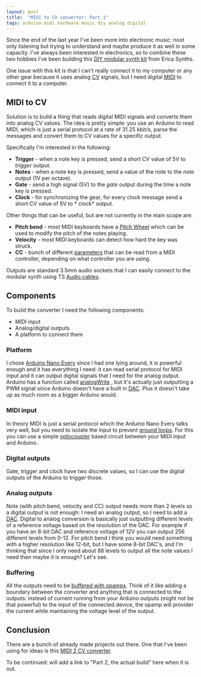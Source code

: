 ```yaml
---
layout: post
title:  "MIDI to CV converter: Part 1"
tags: arduino midi hardware music diy analog digital
---
```


Since the end of the last year I've been more into electronic music: noot only listening but trying
to understand and maybe produce it as well in some capacity.
I've always been interested in electronics, so to combine these two hobbies I've been building
this [DIY modular synth kit][erica-diy]
from Erica Synths.

One issue with this kit is that I can't really connect it to my computer or any other gear because
it uses analog [CV][cv-wiki] signals, but I need digital [MIDI][midi] to connect it to a computer.

## MIDI to CV

Solution is to build a thing that reads digital MIDI signals and converts them into analog CV
values. The idea is pretty simple: you use an Arduino to read MIDI, which is just a serial protocol
at a rate of 31.25 kbit/s, parse the messages and convert them to CV values for a specific output.

Specifically I'm interested in the following:

* **Trigger** - when a note key is pressed, send a short CV value of 5V to *trigger* output.
* **Notes** - when a note key is pressed, send a value of the note to the *note* output (1V per
  octave).
* **Gate** - send a high signal (5V) to the *gate* output during the time a note key is pressed.
* **Clock** - for synchronizing the gear, for every clock message send a short CV value of 5V to *
  clock*
  output.

Other things that can be useful, but are not currently in the main scope are:

* **Pitch bend** - most MIDI keyboards have a [Pitch Wheel][pitch-bend] which can be used to modify
  the
  pitch of the notes playing.
* **Velocity** - most MIDI keyboards can detect how hard the key was struck.
* **CC** - bunch of different [parameters][midi-cc] that can be read from a MIDI controller,
  depending
  on what controller you are using.

Outputs are standard 3.5mm audio sockets that I can easily connect to the modular synth using
TS [Audio cables][audio-cable].

## Components

To build the converter I need the following components:

* MIDI input
* Analog/digital outputs
* A platform to connect them

### Platform

I chose [Arduino Nano Every][nano-every] since I had one lying around, it is powerful enough and it
has
everything I need: it can read serial protocol for MIDI input and it can output digital signals that
I need for the analog output. Arduino has a function called [analogWrite][analog-write] , but it's
actually just outputting a PWM signal since Arduino doesn't have a built in [DAC][dac].
Plus it doesn't take up as much room as a bigger Arduino would.

### MIDI input

In theory MIDI is just a serial protocol which the Arduino Nano Every talks very well, but you need
to isolate the input to prevent [ground loops][ground-loops]. For this you can use a
simple [optocoupler][optocoupler] based circuit between your MIDI input and Arduino.

### Digital outputs

Gate, trigger and clock have two discrete values, so I can use the digital outputs of the Arduino to
trigger those.

### Analog outputs

Note (with pitch bend, velocity and CC) output needs more than 2 levels so a digital output is not
enough: I need an
analog output, so I need to add a [DAC][dac]. Digital to
analog conversion is basically just outputting different levels of a reference voltage
based on the resolution of the DAC. For example if you have an 8-bit DAC and reference voltage of
12V you can output 256 different levels from 0-12. For pitch bend I think you would need something
with a higher resolution like 12-bit, but I have some 8-bit DAC's, and I'm thinking that since I
only
need about 88 levels to output all the note values I need then maybe it is enough? Let's see.

### Buffering

All the outputs need to be [buffered with opamps][opamp-buffer]. Think of it like adding a boundary
between the converter and anything that is connected to the outputs: instead of current running from
your Arduino outputs (might not be that powerful) to the input of the connected device, the opamp
will provider the current while maintaining the voltage level of the output.

## Conclusion

There are a bunch of already made projects out there. One that I've been using for ideas is
this [MIDI 2 CV converter][midi2cv].

To be continued: will add a link to "Part 2, the actual build" here when it is out.

[erica-diy]: https://www.ericasynths.lv/news/mki-x-esedu/

[cv-wiki]: https://en.wikipedia.org/wiki/CV/gate

[midi]: https://en.wikipedia.org/wiki/MIDI

[midi2cv]: https://github.com/elkayem/midi2cv

[audio-cable]: https://en.wikipedia.org/wiki/Phone_connector_(audio)

[pitch-bend]: https://en.wikipedia.org/wiki/Pitch_wheel

[midi-cc]: https://anotherproducer.com/online-tools-for-musicians/midi-cc-list/

[nano-every]: https://docs.arduino.cc/hardware/nano-every

[analog-write]: https://www.arduino.cc/reference/en/language/functions/analog-io/analogwrite/

[optocoupler]: https://www.jameco.com/Jameco/workshop/Howitworks/what-is-an-optocoupler-and-how-it-works.html

[ground-loops]: https://hackaday.com/2017/03/09/wtf-are-ground-loops/

[dac]: https://en.wikipedia.org/wiki/Digital-to-analog_converter

[opamp-buffer]: https://ultimateelectronicsbook.com/op-amp-voltage-buffer/